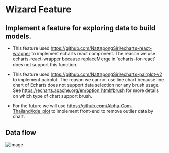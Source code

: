# Wizard Feature

## Implement a feature for exploring data to build models.

- This feature used https://github.com/NattapongSiri/echarts-react-wrapper to implement echarts react component.
The reason we use echarts-react-wrapper because replaceMerge in 'echarts-for-react' does not support this function.

- This feature used https://github.com/NattapongSiri/echarts-pairplot-v2 to implement pairplot.
The reason we cannot use line chart because line chart of Echarts does not support data selection nor any brush usage.
See https://echarts.apache.org/en/option.html#brush for more details on which type of chart support brush.

- For the future we will use https://github.com/Alpha-Com-Thailand/kde_plot to implement front-end to remove outlier data by chart.


## Data flow

![image](https://user-images.githubusercontent.com/77266865/165040585-817f0adb-64f6-468c-896f-7aadfd33ba03.png)

